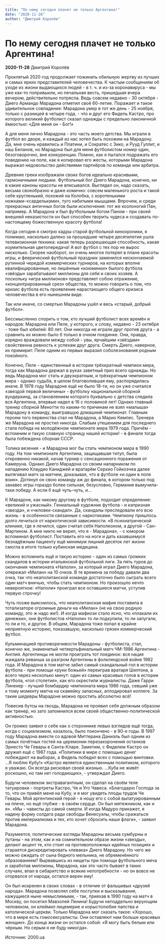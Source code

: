 ```yaml
---
title: "По нему сегодня плачет не только Аргентина!"
date: "2020-11-28"
author: "Дмитрий Королёв"
---
```


# По нему сегодня плачет не только Аргентина!

**2020-11-28** Дмитрий Королёв

Проклятый 2020 год продолжает пожинать обильную жертву из лучших и самых ярких представителей человечества. К частым сообщениям об уходе из жизни выдающихся людей - в т. ч. и из-за коронавируса - мы уже как-то попривыкли, но печальная весть, пришедшая вчера вечером, действительно потрясла. Ведь совсем недавно - 30 октября - Диего Армандо Марадона отметил своё 60-летие. Поражает и такое удивительное совпадение: Марадона умер в тот же день - 25 ноября, только с разницей в четыре года, - что и друг его Фидель Кастро, про которого великий футболист сказал однажды с предельно лаконичной ёмкостью: «Для меня он - Бог!»

А для меня лично Марадона - это часть моего детства. Мы играли в футбол во дворе, и каждый из нас хотел быть похожим на Марадону. Да, мне очень нравились и Платини, и Сократес с Зико, и Рууд Гуллит, и наш Беланов, но Марадона был для меня футболистом номер один, безоговорочно, вне конкуренции. Помню, как я пытался подражать его поведению на поле, как я копировал его жесты, которыми Марадона выражал недовольство действиями партнёров по команде или арбитра.

Древние греки изображали своих богов идеально красивыми, гармоничными людьми. Футбольный бог Диего Марадона, конечно, ни в какие каноны красоты не вписывался. Выглядел он, надо сказать, весьма своеобразно и даже комично: совсем маленького роста и такой себе кругленький, похожий на Колобка, с коротенькими ножками-«сардельками», туго набитыми мышцами. Впрочем, и среди прекрасных античных богов были исключения: тот же козлоногий Пан, например. А Марадона и был футбольным богом Паном - при своей внешней неказистости он был способен творить чудеса и создавать по-настоящему божественную красоту футбола!

Когда сегодня я смотрю кадры старой футбольной кинохроники, я понимаю, насколько далеко за прошедшие четыре десятилетия ушла телевизионная техника: какая теперь разрешающая способность, какая изумительная цветопередача! А вот футбол с тех пор не вырос нисколько. Скорее наоборот, он очень многое потерял в плане красоты игры, и феерический футбольный праздник заменился нескончаемой рутинной чередой коммерческих турниров, на которых вполне квалифицированные, но лишённые «изюминки» былого футбола «звёзды» зарабатывают миллионы для себя и своих хозяев. А поскольку «игра миллионов» представляет собою отражение, «концентрированный срез» общества, то можно говорить о том, что кризис футбола есть проявление нарастающего общего кризиса человечества в его нынешнем виде.

Так или иначе, со смертью Марадоны ушёл и весь «старый, добрый футбол».

Бессмысленно спорить о том, кто лучший футболист всех времён и народов: Марадона или Пеле, у которого, к слову, недавно - 23 октября - тоже был юбилей: 80 лет. Они никогда не играли друг против друга - а сравнить их можно было б только в очном поединке. Они, правда, изрядно враждовали между собой - увы, ярчайшим «звёздам» свойственна ревность к успехам друг друга. Смерть Диего, наверное, их примирит: Пеле одним из первых выразил соболезнования родным покойного.

Конечно, Пеле - единственный в истории трёхкратный чемпион мира, тогда как Марадона держал в руках заветный приз всего однажды. Но ведь Марадона мог стать и двухкратным, и трёхкратным чемпионом мира - однако судьба, в целом благоволившая ему, распорядилась иначе. В 1978 году Марадоне ещё не было 18-ти, но он уже считался «звездой первой величины» - футболку национальной сборной вундеркинд, за становлением которого буквально с детства следила вся Аргентина, впервые надел в 16 с половиной лет! Однако главный тренер сборной Менотти по каким-то причинам не взял «малыша» Марадону в команду, выигравшую домашний чемпионат. Главным героем того первенства стал не Марадона, а Марио Кемпес. Тренера же Марадона не простил никогда. Слабым утешением для последнего стала победа на молодёжном чемпионате мира 1979 года. Причём - вспомним и такую славную страницу нашей истории! - в финале тогда была побеждена сборная СССР.

Толика везения - и Марадона мог бы стать чемпионом мира в 1990 году. На том чемпионате Аргентина, защищавшая титул, была откровенно никакой, начав турнир с сенсационного поражения от Камеруна. Однако Диего Марадона со своим напарником по нападению Клаудио Каниджей и вратарём Серхио Гойкоэчеа далее вытягивал матч за матчем, доказывая, что в футболе «и один в поле воин». Дотянул он свою команду аж до финала, в котором только под занавес игры гораздо более сильная, безусловно, Германия вымучила-таки победу. А если б ещё чуть-чуть, и...

К Марадоне, как никому другому в футболе, подходит определение: «великий и ужасный». Гениальный художник футбола - и капризная «звезда», и «человек-скандал». Да, скандалы преследовали его всю жизнь - в особенности связанные с наркотиками. Чемпиону пришлось долго лечиться от наркотической зависимости. «В психиатрической клинике, где я лечился, один считал себя Наполеоном, а другой - Сан-Мартином. А мне никто не верил, что я - Марадона», - с юмором вспоминал футболист. Поставить его на ноги и дать казавшемуся безнадёжным пациенту ещё минимум лишний десяток лет жизни смогла в итоге только кубинская медицина.

Можно вспомнить ещё и такую историю - один из самых громких скандалов в истории итальянской футбольной лиги. За пять туров до окончания чемпионата «Наполи», за который играл Диего Марадона, опережал «Милан» на 10 очков. В те времена за победу давали два очка, так что неаполитанской команде достаточно было сыграть всего один матч вничью, чтобы стать чемпионом. Но произошло нечто невероятное: «Наполи» проиграл все оставшиеся матчи, уступив первую строчку!

Чуть позже выяснилось, что неаполитанская мафия поставила в тотализаторе огромные деньги на «Милан» (не на свою родную команду, это ж надо же!). И когда мафиози стало ясно, что «плакали их денежки», они футболистов «Наполи» то ли подкупили, то ли запугали, то ли и то, и другое. В общем, Марадона тоже попал в крайне неприятную историю, показавшую, насколько грязен коммерческий футбол.

Кульминацией противоречивости Марадоны - футболиста, стал, конечно же, знаменитый четвертьфинальный матч ЧМ-1986 Аргентина - Англия. Аргентинцы не могли проиграть тот поединок: вся нация жаждала реванша за разгром Аргентины в фолклендской войне 1982 года. И Марадона в том матче забил самый скандальный гол в истории футбола - при помощи «руки божьей» переиграв вратаря Шилтона, а всего через несколько минут: один из самых красивых голов в истории футбола, «гол столетия», как его окрестили журналисты. Даже Гарри Линекер - лучший бомбардир чемпионата мира 1986 года, севший уже к тому моменту матча на скамейку запасных, аплодировал коллеге. За такие шедевры Марадоне можно простить абсолютно всё!

Повесив бутсы на гвоздь, Марадона не проявил себя должным образом как тренер, но зато запомнился всем своей общественно-политической активностью.

Он громко заявил о себе как о стороннике левых взглядов ещё тогда, когда с социализмом, казалось, было покончено - в 90-е годы. В 1997 году Марадона вместе со вдовой Миттерана Даниэль был одним из самых почётных гостей на церемонии перезахоронения останков Эрнесто Че Гевары в Санта-Кларе. Заметим, с Фиделем Кастро он дружил ещё с 1987 года. «Политики в мире с помощью денег побеждают на выборах, а Фидель победил всех с помощью винтовки. ...Я люблю Кубу!» «Кастро является единственным политиком, которого я уважаю. Он всегда рисковал своей жизнью. ...Куба не живёт роскошно, но там нет голодающих», - утверждал Диего.

Будучи человеком экстравагантным, он сделал на своём теле татуировки - портреты Кастро, Че и Уго Чавеса. «Благодарю Господа за то, что он привёл меня на Кубу, и я мог увидеть плоды трудов Че Гевары. Мой аргентинский герой - я ношу его с собой вытатуированным на плече, но ещё глубже - в своём сердце. Он был мятежником, как и я». «Мы - чависты до самой смерти. И когда Мадуро прикажет, я надену форму солдата ради свободы Венесуэлы, чтобы сражаться против империализма и тех, кто хочет сбросить наши флаги», - заявил Марадона.

Разумеется, политические взгляды Марадоны весьма сумбурны и путаны - на этом, как и на сомнительном образе жизни «звезды», делают акцент те, кто стоит на противоположных идейных позициях и старается дискредитировать «левака» Диего Марадону. Но чего же можно ожидать от сына бедного мельника, не обременённого образованием? Вырвавшись из нищеты при помощи футбольного мяча и заработав миллионы, Марадона, как это часто бывает в таких случаях, впал в сибаритство и всякие непотребности - но он вовсе не оторвался от народа, остался верен ему!

Он был искренен в своих словах - в отличие от фальшивых «друзей народа». Марадона позволял себе поступки и высказывания, кажущиеся ныне немыслимыми, - так, приехав в 1990 году на матч в Москву, он посетил Мавзолей Ленина! Будучи неподдельно верующим человеком, он клеймил лицемерие и корыстолюбие папства и католической церкви. Только Марадона мог сказать такое: «Хорошо, что в мире есть гомосексуалисты. Они оставляют нам больше красивых женщин». До конца жизни он остался собой: «Я могу быть белым или чёрным. Но серым я не буду никогда».

Источник: 2000.ua
